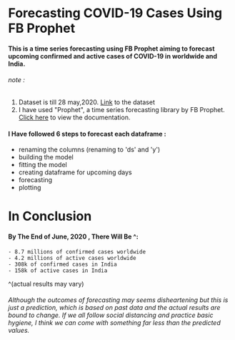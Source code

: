 # Forecasting COVID-19 Cases Using FB Prophet

#### This is a time series forecasting using FB Prophet aiming to forecast upcoming confirmed and active cases of COVID-19 in worldwide and India.
 
###### note :  
1. Dataset is till 28 may,2020. [Link](https://www.kaggle.com/sudalairajkumar/novel-corona-virus-2019-dataset/ "kaggle.com") to the dataset
2. I have used "Prophet", a time series forecasting library by FB Prophet. [Click here](https://facebook.github.io/prophet/docs/quick_start.html "FB Prophet") to view the documentation.



#### I Have followed 6 steps to forecast each dataframe :
-  renaming the columns (renaming to 'ds' and 'y')
- building the model
- fitting the model
- creating dataframe for upcoming days
- forecasting
- plotting 

# In Conclusion 
#### By The End of June, 2020 , There Will Be ^:
    - 8.7 millions of confirmed cases worldwide
    - 4.2 millions of active cases worldwide
    - 308k of confirmed cases in India
    - 158k of active cases in India
    
  ^(actual results may vary)
  
###### Although the outcomes of forecasting may seems disheartening but this is just a prediction, which is based on past data and the actual results are bound to change. If we all follow social distancing and practice basic hygiene, I think we can come with something  far less than the predicted values. 
